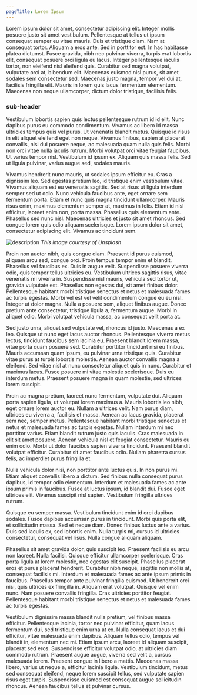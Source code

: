 ```yaml
---
pageTitle: Lorem Ipsum
---
```


Lorem ipsum dolor sit amet, consectetur adipiscing elit. Integer mollis posuere justo sit amet vestibulum. Pellentesque at tellus ut ipsum consequat semper eu vitae mauris. Duis et tristique diam. Nam at consequat tortor. Aliquam a eros ante. Sed in porttitor est. In hac habitasse platea dictumst. Fusce gravida, nibh nec pulvinar viverra, turpis erat lobortis elit, consequat posuere orci ligula eu lacus. Integer pellentesque iaculis tortor, non eleifend nisl eleifend quis. Curabitur sed magna volutpat, vulputate orci at, bibendum elit. Maecenas euismod nisl purus, sit amet sodales sem consectetur sed. Maecenas justo magna, tempor vel dui at, facilisis fringilla elit. Mauris in lorem quis lacus fermentum elementum. Maecenas non neque ullamcorper, dictum dolor tristique, facilisis felis.

### sub-header

Vestibulum lobortis sapien quis lectus pellentesque rutrum id id elit. Nunc dapibus purus eu commodo condimentum. Vivamus ac libero id massa ultricies tempus quis vel purus. Ut venenatis blandit metus. Quisque id risus in elit aliquet eleifend eget non neque. Vivamus finibus, sapien at placerat convallis, nisl dui posuere neque, ac malesuada quam nulla quis felis. Morbi non orci vitae nulla iaculis rutrum. Morbi volutpat orci vitae feugiat faucibus. Ut varius tempor nisl. Vestibulum id ipsum ex. Aliquam quis massa felis. Sed ut ligula pulvinar, varius augue sed, sodales mauris.

Vivamus hendrerit nunc mauris, ut sodales ipsum efficitur eu. Cras a dignissim leo. Sed egestas pretium leo, id tristique enim vestibulum vitae. Vivamus aliquam est eu venenatis sagittis. Sed at risus ut ligula interdum semper sed ut odio. Nunc vehicula faucibus ante, eget ornare sem fermentum porta. Etiam et nunc quis magna tincidunt ullamcorper. Mauris risus enim, maximus elementum semper at, maximus in felis. Etiam id nisl efficitur, laoreet enim non, porta massa. Phasellus quis elementum ante. Phasellus sed nunc nisl. Maecenas ultricies et justo sit amet rhoncus. Sed congue lorem quis odio aliquam scelerisque. Lorem ipsum dolor sit amet, consectetur adipiscing elit. Vivamus ac tincidunt sem.

![description](/assets/stock.jpg)
*This image courtesy of Unsplash*

Proin non auctor nibh, quis congue diam. Praesent id purus euismod, aliquam arcu sed, congue orci. Proin tempus tempor enim et blandit. Phasellus vel faucibus ex. Duis in augue velit. Suspendisse posuere viverra odio, quis tempor tellus ultricies eu. Vestibulum ultrices sagittis risus, vitae venenatis mi viverra in. Suspendisse nisl mauris, vehicula sed tortor ut, gravida vulputate est. Phasellus non egestas dui, sit amet finibus dolor. Pellentesque habitant morbi tristique senectus et netus et malesuada fames ac turpis egestas. Morbi vel est vel velit condimentum congue eu eu nisl. Integer ut dolor magna. Nulla a posuere sem, aliquet finibus augue. Donec pretium ante consectetur, tristique ligula a, fermentum augue. Morbi in aliquet odio. Morbi volutpat vehicula massa, ac consequat velit porta at.

Sed justo urna, aliquet sed vulputate vel, rhoncus id justo. Maecenas a ex leo. Quisque ut nunc eget lacus auctor rhoncus. Pellentesque viverra metus lectus, tincidunt faucibus sem lacinia eu. Praesent blandit lorem massa, vitae porta quam posuere sed. Curabitur porttitor tincidunt nisi eu finibus. Mauris accumsan quam ipsum, eu pulvinar urna tristique quis. Curabitur vitae purus at turpis lobortis molestie. Aenean auctor convallis magna a eleifend. Sed vitae nisl at nunc consectetur aliquet quis in nunc. Curabitur et maximus lacus. Fusce posuere mi vitae molestie scelerisque. Duis eu interdum metus. Praesent posuere magna in quam molestie, sed ultrices lorem suscipit.

Proin ac magna pretium, laoreet nunc fermentum, vulputate dui. Aliquam porta sapien ligula, ut volutpat lorem maximus a. Mauris lobortis leo nibh, eget ornare lorem auctor eu. Nullam a ultrices velit. Nam purus diam, ultrices eu viverra a, facilisis et massa. Aenean ac lacus gravida, placerat sem nec, semper metus. Pellentesque habitant morbi tristique senectus et netus et malesuada fames ac turpis egestas. Nullam interdum mi nec porttitor varius. Etiam blandit rutrum justo quis iaculis. Cras malesuada in elit sit amet posuere. Aenean vehicula nisl et feugiat consectetur. Mauris eu enim odio. Morbi ut dolor faucibus sapien viverra tincidunt. Praesent blandit volutpat efficitur. Curabitur sit amet faucibus odio. Nullam pharetra cursus felis, ac imperdiet purus fringilla et.

Nulla vehicula dolor nisi, non porttitor ante luctus quis. In non purus mi. Etiam aliquet convallis libero a dictum. Sed finibus nulla consequat purus dapibus, id tempor odio elementum. Interdum et malesuada fames ac ante ipsum primis in faucibus. Fusce at luctus ipsum, id blandit dui. Fusce eget ultrices elit. Vivamus suscipit nisl sapien. Vestibulum fringilla ultrices rutrum.

Quisque eu semper massa. Vestibulum tincidunt enim id orci dapibus sodales. Fusce dapibus accumsan purus in tincidunt. Morbi quis porta elit, et sollicitudin massa. Sed et neque diam. Donec finibus luctus ante a varius. Duis sed iaculis ex, sed lobortis enim. Nulla turpis mi, cursus id ultricies consectetur, consequat vel risus. Nulla congue aliquam aliquam.

Phasellus sit amet gravida dolor, quis suscipit leo. Praesent facilisis eu arcu non laoreet. Nulla facilisi. Quisque efficitur ullamcorper scelerisque. Cras porta ligula at lorem molestie, nec egestas elit suscipit. Phasellus placerat eros et purus placerat hendrerit. Curabitur nibh neque, sagittis non mollis at, consequat facilisis mi. Interdum et malesuada fames ac ante ipsum primis in faucibus. Phasellus tempor ante pulvinar fringilla euismod. Ut hendrerit orci nisi, quis ultrices ex fringilla in. Aliquam erat volutpat. Quisque vel enim nunc. Nam posuere convallis fringilla. Cras ultricies porttitor feugiat. Pellentesque habitant morbi tristique senectus et netus et malesuada fames ac turpis egestas.

Vestibulum dignissim massa blandit nulla pretium, vel finibus massa efficitur. Pellentesque lacinia, tortor nec pulvinar efficitur, quam lacus fermentum dui, sed tristique enim urna at ex. Nulla consequat lacus et dui efficitur, vitae malesuada enim dapibus. Aliquam tellus odio, tempus vel blandit in, elementum nec mi. Etiam ipsum arcu, laoreet id aliquam suscipit, placerat sed eros. Suspendisse efficitur volutpat odio, at ultricies diam commodo rutrum. Praesent augue augue, viverra sed velit a, cursus malesuada lorem. Praesent congue in libero a mattis. Maecenas massa libero, varius ut neque a, efficitur lacinia ligula. Vestibulum tincidunt, metus sed consequat eleifend, neque lorem suscipit tellus, sed vulputate sapien risus eget turpis. Suspendisse euismod est consequat augue sollicitudin rhoncus. Aenean faucibus tellus et pulvinar cursus.